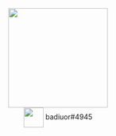 <html>
  <head>
    <link rel='stylesheet' src='./styles.css'>
  </head>
  <div id="header" align="center">
    <img src="https://media.giphy.com/media/LMiKBYcE5PI01Eow0Z/giphy.gif" width="200"/>
    <div>
      <img align='center' src="./img/icons8-novo-logótipo-discord-48.png" height="40px">
      <span align='center'>badiuor#4945</span>
    </div>
  </div>
</html>

<!--
**FelipeMielkeVieira/FelipeMielkeVieira** is a ✨ _special_ ✨ repository because its `README.md` (this file) appears on your GitHub profile.

Here are some ideas to get you started:

- 🔭 I’m currently working on ...
- 🌱 I’m currently learning ...
- 👯 I’m looking to collaborate on ...
- 🤔 I’m looking for help with ...
- 💬 Ask me about ...
- 📫 How to reach me: ...
- 😄 Pronouns: ...
- ⚡ Fun fact: ...
-->
